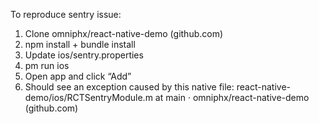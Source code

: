 To reproduce sentry issue:

1. Clone omniphx/react-native-demo (github.com)
2. npm install + bundle install
3. Update ios/sentry.properties
4. pm run ios
5. Open app and click “Add”
6. Should see an exception caused by this native file: react-native-demo/ios/RCTSentryModule.m at main · omniphx/react-native-demo (github.com)
